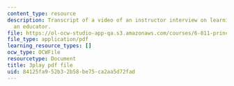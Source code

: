 ```yaml
---
content_type: resource
description: Transcript of a video of an instructor interview on learning about being
  an educator.
file: https://ol-ocw-studio-app-qa.s3.amazonaws.com/courses/6-811-principles-and-practice-of-assistive-technology-fall-2014/84125fa952b32b58be75ca2aa5d72fad_EmwHY7Ibu9k.pdf
file_type: application/pdf
learning_resource_types: []
ocw_type: OCWFile
resourcetype: Document
title: 3play pdf file
uid: 84125fa9-52b3-2b58-be75-ca2aa5d72fad
---
```

